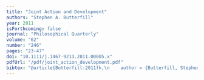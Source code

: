 ```yaml
--- 
title: "Joint Action and Development"
authors: "Stephen A. Butterfill"
year: 2011
isForthcoming: false
journal: "Philosophical Quarterly"
volume: "62"
number: "246"
pages: "23-47"
doi: "10.1111/j.1467-9213.2011.00005.x"
pdfUrl: "/pdf/joint_action_development.pdf"
bibtex: "@article{Butterfill:2011fk,\n    author = {Butterfill, Stephen A.},\n    date-added = {2011-06-01 22:33:30 +0100},\n    journal = {Philosophical Quarterly},\n    number = {246},\n    pages = {23-47},\n    title = {Joint Action and Development},\n    volume = {62},\n    year = {2012}\n}\n\n"
---
```


